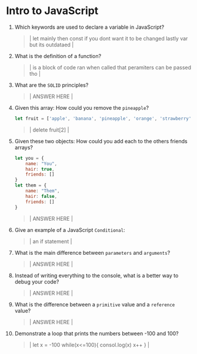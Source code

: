 # Intro to JavaScript
01. Which keywords are used to declare a variable in JavaScript?

    > | let mainly then const if you dont want it to be changed lastly var but its outdataed |

02. What is the definition of a function?

    > | is a block of code ran when called that peramiters can be passed tho |

03. What are the `SOLID` principles?

    > | ANSWER HERE |

04. Given this array: How could you remove the `pineapple`?

    ```js
    let fruit = ['apple', 'banana', 'pineapple', 'orange', 'strawberry']
    ```

    > | delete fruit[2] |

05. Given these two objects: How could you add each to the others friends arrays?

    ```js
    let you = {
        name: "You",
        hair: true,
        friends: []
    }
    let them = {
        name: "Them",
        hair: false,
        friends: []
    }
    ```

    > | ANSWER HERE |

06. Give an example of a JavaScript `Conditional`:

    > | an if statement |

07. What is the main difference between `parameters` and `arguments`?

    > | ANSWER HERE |

08. Instead of writing everything to the console, what is a better way to debug your code?

    > | ANSWER HERE |

09. What is the difference between a `primitive` value and a `reference` value?

    > | ANSWER HERE |

10. Demonstrate a loop that prints the numbers between -100 and 100?

    > | let x = -100
    while(x<=100){
        consol.log(x)
        x++
    } |
